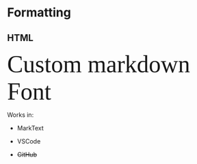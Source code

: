 # Formatting

## HTML

<span style="color:#00; font-family: 'Bebas Neue'; font-size: 4em;">Custom markdown Font</span>

Works in:

* MarkText

* VSCode

* ~~GitHub~~